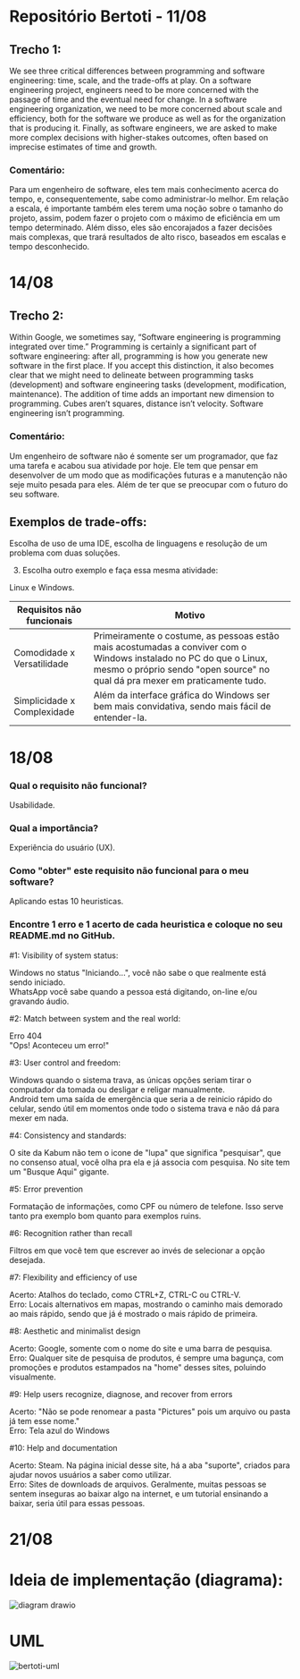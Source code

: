 # Repositório Bertoti - 11/08

## Trecho 1:

We see three critical differences between programming and software engineering: time, scale, and the trade-offs at play. On a software engineering project, engineers need to be more concerned with the passage of time and the eventual need for change. In a software engineering organization, we need to be more concerned about scale and efficiency, both for the software we produce as well as for the organization that is producing it. Finally, as software engineers, we are asked to make more complex decisions with higher-stakes outcomes, often based on imprecise estimates of time and growth.

### Comentário:

Para um engenheiro de software, eles tem mais conhecimento acerca do tempo, e, consequentemente, sabe como administrar-lo melhor.
Em relação a escala, é importante também eles terem uma noção sobre o tamanho do projeto, assim, podem fazer o projeto com o máximo de eficiência em um tempo determinado.
Além disso, eles são encorajados a fazer decisões mais complexas, que trará resultados de alto risco, baseados em escalas e tempo desconhecido.

# 14/08

## Trecho 2:

Within Google, we sometimes say, “Software engineering is programming integrated over time.” Programming is certainly a significant part of software engineering: after all, programming is how you generate new software in the first place. If you accept this distinction, it also becomes clear that we might need to delineate between programming tasks (development) and software engineering tasks (development, modification, maintenance). The addition of time adds an important new dimension to programming. Cubes aren’t squares, distance isn’t velocity. Software engineering isn’t programming.

### Comentário:

Um engenheiro de software não é somente ser um programador, que faz uma tarefa e acabou sua atividade por hoje. Ele tem que pensar em desenvolver de um modo que as modificações futuras e a manutenção não seje muito pesada para eles. Além de ter que se preocupar com o futuro do seu software.

## Exemplos de trade-offs:

Escolha de uso de uma IDE, escolha de linguagens e resolução de um problema com duas soluções.

3) Escolha outro exemplo e faça essa mesma atividade:

Linux e Windows.

| Requisitos não funcionais | Motivo |
| ------------------------  | ---------------------------|
| Comodidade x Versatilidade|Primeiramente o costume, as pessoas estão mais acostumadas a conviver com o Windows instalado no PC do que o Linux, mesmo o próprio sendo "open source" no qual dá pra mexer em praticamente tudo.|
|Simplicidade x Complexidade|Além da interface gráfica do Windows ser bem mais convidativa, sendo mais fácil de entender-la.|

# 18/08

### Qual o requisito não funcional? 

Usabilidade.

### Qual a importância?

Experiência do usuário (UX).

### Como "obter" este requisito não funcional para o meu software?

Aplicando estas 10 heuristicas.

### Encontre 1 erro e 1 acerto de cada heuristica e coloque no seu README.md no GitHub.

#1: Visibility of system status:

Windows no status "Iniciando...", você não sabe o que realmente está sendo iniciado.<br>
WhatsApp você sabe quando a pessoa está digitando, on-line e/ou gravando áudio.

#2: Match between system and the real world:

Erro 404 <br>
"Ops! Aconteceu um erro!"

#3: User control and freedom:

Windows quando o sistema trava, as únicas opções seriam tirar o computador da tomada ou desligar e religar manualmente.<br>
Android tem uma saída de emergência que seria a de reinicio rápido do celular, sendo útil em momentos onde todo o sistema trava e não dá para mexer em nada.

#4: Consistency and standards:

O site da Kabum não tem o icone de "lupa" que significa "pesquisar", que no consenso atual, você olha pra ela e já associa com pesquisa. No site tem um "Busque Aqui" gigante.

#5: Error prevention

Formatação de informações, como CPF ou número de telefone. Isso serve tanto pra exemplo bom quanto para exemplos ruins.

#6: Recognition rather than recall

Filtros em que você tem que escrever ao invés de selecionar a opção desejada.

#7: Flexibility and efficiency of use

Acerto: Atalhos do teclado, como CTRL+Z, CTRL-C ou CTRL-V.<br>
Erro: Locais alternativos em mapas, mostrando o caminho mais demorado ao mais rápido, sendo que já é mostrado o mais rápido de primeira.

#8: Aesthetic and minimalist design

Acerto: Google, somente com o nome do site e uma barra de pesquisa.<br>
Erro: Qualquer site de pesquisa de produtos, é sempre uma bagunça, com promoções e produtos estampados na "home" desses sites, poluindo visualmente.

#9: Help users recognize, diagnose, and recover from errors

Acerto: "Não se pode renomear a pasta "Pictures" pois um arquivo ou pasta já tem esse nome."<br>
Erro: Tela azul do Windows

#10: Help and documentation

Acerto: Steam. Na página inicial desse site, há a aba "suporte", criados para ajudar novos usuários a saber como utilizar.<br>
Erro: Sites de downloads de arquivos. Geralmente, muitas pessoas se sentem inseguras ao baixar algo na internet, e um tutorial ensinando a baixar, seria útil para essas pessoas.

# 21/08

# Ideia de implementação (diagrama): 
![diagram drawio](https://github.com/ChavesVini/Bertoti/assets/126925449/273c64a4-3272-4dca-9d3e-2b757c9ee418)

# UML
![bertoti-uml](https://github.com/ChavesVini/Bertoti/assets/126925449/eb077f40-b9ec-4a4d-8643-221ebc719d5f)
